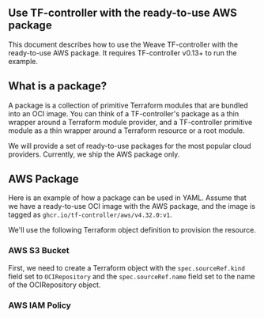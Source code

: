 ## Use TF-controller with the ready-to-use AWS package

This document describes how to use the Weave TF-controller with the ready-to-use AWS package.
It requires TF-controller v0.13+ to run the example.

## What is a package?

A package is a collection of primitive Terraform modules that are bundled into an OCI image.
You can think of a TF-controller's package as a thin wrapper around a Terraform module provider,
and a TF-controller primitive module as a thin wrapper around a Terraform resource or a root module.

We will provide a set of ready-to-use packages for the most popular cloud providers.
Currently, we ship the AWS package only.

## AWS Package

Here is an example of how a package can be used in YAML.
Assume that we have a ready-to-use OCI image with the AWS package, and the image is tagged as `ghcr.io/tf-controller/aws/v4.32.0:v1`.

We'll use the following Terraform object definition to provision the resource.

### AWS S3 Bucket

First, we need to create a Terraform object with the `spec.sourceRef.kind` field
set to `OCIRepository` and the `spec.sourceRef.name` field set to the name of the OCIRepository object.



### AWS IAM Policy
